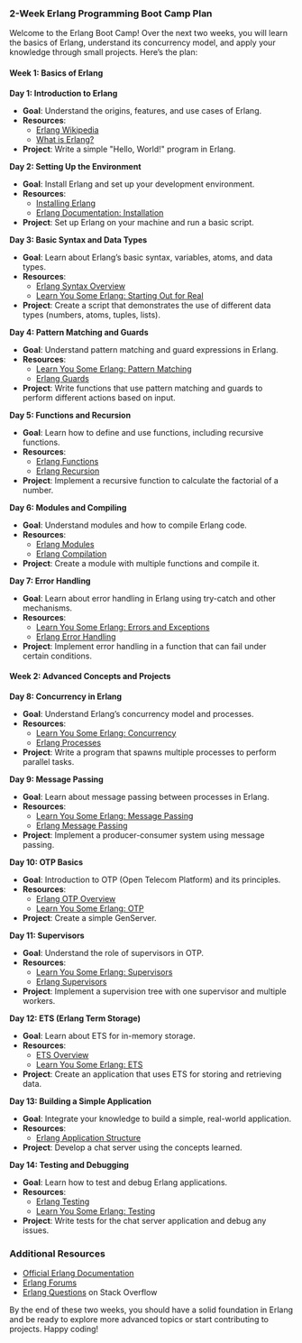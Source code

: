 ### 2-Week Erlang Programming Boot Camp Plan

Welcome to the Erlang Boot Camp! Over the next two weeks, you will learn the basics of Erlang, understand its concurrency model, and apply your knowledge through small projects. Here’s the plan:

#### Week 1: Basics of Erlang

**Day 1: Introduction to Erlang**
- **Goal**: Understand the origins, features, and use cases of Erlang.
- **Resources**:
  - [Erlang Wikipedia](https://en.wikipedia.org/wiki/Erlang_(programming_language))
  - [What is Erlang?](https://learnyousomeerlang.com/introduction)
- **Project**: Write a simple "Hello, World!" program in Erlang.

**Day 2: Setting Up the Environment**
- **Goal**: Install Erlang and set up your development environment.
- **Resources**:
  - [Installing Erlang](https://elixir-lang.org/install.html#installing-erlang)
  - [Erlang Documentation: Installation](https://www.erlang.org/doc/installation_guide/users_guide.html)
- **Project**: Set up Erlang on your machine and run a basic script.

**Day 3: Basic Syntax and Data Types**
- **Goal**: Learn about Erlang’s basic syntax, variables, atoms, and data types.
- **Resources**:
  - [Erlang Syntax Overview](https://erlang.org/doc/reference_manual/introduction.html)
  - [Learn You Some Erlang: Starting Out for Real](https://learnyousomeerlang.com/starting-out-for-real)
- **Project**: Create a script that demonstrates the use of different data types (numbers, atoms, tuples, lists).

**Day 4: Pattern Matching and Guards**
- **Goal**: Understand pattern matching and guard expressions in Erlang.
- **Resources**:
  - [Learn You Some Erlang: Pattern Matching](https://learnyousomeerlang.com/syntax-in-functions#pattern-matching)
  - [Erlang Guards](https://erlang.org/doc/reference_manual/expressions.html#guard-expressions)
- **Project**: Write functions that use pattern matching and guards to perform different actions based on input.

**Day 5: Functions and Recursion**
- **Goal**: Learn how to define and use functions, including recursive functions.
- **Resources**:
  - [Erlang Functions](https://learnyousomeerlang.com/syntax-in-functions)
  - [Erlang Recursion](https://erlang.org/doc/getting_started/seq_prog.html#recursive-functions)
- **Project**: Implement a recursive function to calculate the factorial of a number.

**Day 6: Modules and Compiling**
- **Goal**: Understand modules and how to compile Erlang code.
- **Resources**:
  - [Erlang Modules](https://learnyousomeerlang.com/modules)
  - [Erlang Compilation](https://erlang.org/doc/man/compile.html)
- **Project**: Create a module with multiple functions and compile it.

**Day 7: Error Handling**
- **Goal**: Learn about error handling in Erlang using try-catch and other mechanisms.
- **Resources**:
  - [Learn You Some Erlang: Errors and Exceptions](https://learnyousomeerlang.com/errors-and-exceptions)
  - [Erlang Error Handling](https://erlang.org/doc/reference_manual/errors.html)
- **Project**: Implement error handling in a function that can fail under certain conditions.

#### Week 2: Advanced Concepts and Projects

**Day 8: Concurrency in Erlang**
- **Goal**: Understand Erlang’s concurrency model and processes.
- **Resources**:
  - [Learn You Some Erlang: Concurrency](https://learnyousomeerlang.com/the-hitchhikers-guide-to-concurrency)
  - [Erlang Processes](https://erlang.org/doc/reference_manual/processes.html)
- **Project**: Write a program that spawns multiple processes to perform parallel tasks.

**Day 9: Message Passing**
- **Goal**: Learn about message passing between processes in Erlang.
- **Resources**:
  - [Learn You Some Erlang: Message Passing](https://learnyousomeerlang.com/more-on-multiprocessing)
  - [Erlang Message Passing](https://erlang.org/doc/reference_manual/processes.html#message-passing)
- **Project**: Implement a producer-consumer system using message passing.

**Day 10: OTP Basics**
- **Goal**: Introduction to OTP (Open Telecom Platform) and its principles.
- **Resources**:
  - [Erlang OTP Overview](https://erlang.org/doc/design_principles/users_guide.html)
  - [Learn You Some Erlang: OTP](https://learnyousomeerlang.com/what-is-otp)
- **Project**: Create a simple GenServer.

**Day 11: Supervisors**
- **Goal**: Understand the role of supervisors in OTP.
- **Resources**:
  - [Learn You Some Erlang: Supervisors](https://learnyousomeerlang.com/supervisors)
  - [Erlang Supervisors](https://erlang.org/doc/design_principles/sup_princ.html)
- **Project**: Implement a supervision tree with one supervisor and multiple workers.

**Day 12: ETS (Erlang Term Storage)**
- **Goal**: Learn about ETS for in-memory storage.
- **Resources**:
  - [ETS Overview](https://erlang.org/doc/man/ets.html)
  - [Learn You Some Erlang: ETS](https://learnyousomeerlang.com/ets)
- **Project**: Create an application that uses ETS for storing and retrieving data.

**Day 13: Building a Simple Application**
- **Goal**: Integrate your knowledge to build a simple, real-world application.
- **Resources**:
  - [Erlang Application Structure](https://erlang.org/doc/design_principles/applications.html)
- **Project**: Develop a chat server using the concepts learned.

**Day 14: Testing and Debugging**
- **Goal**: Learn how to test and debug Erlang applications.
- **Resources**:
  - [Erlang Testing](https://erlang.org/doc/apps/common_test/introduction.html)
  - [Learn You Some Erlang: Testing](https://learnyousomeerlang.com/eunit)
- **Project**: Write tests for the chat server application and debug any issues.

### Additional Resources
- [Official Erlang Documentation](https://erlang.org/doc.html)
- [Erlang Forums](https://erlangforums.com/)
- [Erlang Questions](https://stackoverflow.com/questions/tagged/erlang) on Stack Overflow

By the end of these two weeks, you should have a solid foundation in Erlang and be ready to explore more advanced topics or start contributing to projects. Happy coding!